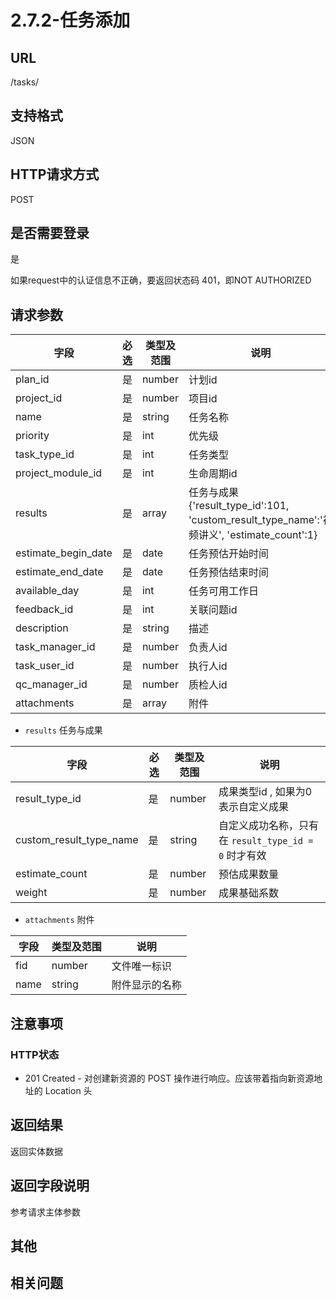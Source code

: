 # 2.7.2-任务添加

## URL

/tasks/

## 支持格式

JSON

## HTTP请求方式

POST

## 是否需要登录

是

如果request中的认证信息不正确，要返回状态码 401，即NOT AUTHORIZED

## 请求参数

字段 | 必选 | 类型及范围 | 说明
----|------|----------|-------------
plan_id             |   是   | number    | 计划id
project_id          |   是   | number    | 项目id
name                |   是   | string  | 任务名称
priority            |   是   | int     | 优先级
task_type_id        |   是   | int     | 任务类型
project_module_id   |   是   | int     | 生命周期id
results             |   是   | array   | 任务与成果 {'result_type_id':101, 'custom_result_type_name':'视频讲义', 'estimate_count':1}
estimate_begin_date |   是   | date    | 任务预估开始时间
estimate_end_date   |   是   | date    | 任务预估结束时间
available_day       |   是   | int     | 任务可用工作日
feedback_id         |   是   | int     | 关联问题id
description         |   是   | string  | 描述
task_manager_id     |   是   | number  | 负责人id
task_user_id        |   是   | number  | 执行人id
qc_manager_id       |   是   | number  | 质检人id
attachments         |   是   | array   | 附件

- `results` 任务与成果

字段 | 必选 | 类型及范围 | 说明
----|------|----------|-------------
result_type_id           |   是   | number  | 成果类型id , 如果为0 表示自定义成果
custom_result_type_name  |   是   | string  | 自定义成功名称，只有在 `result_type_id = 0` 时才有效
estimate_count           |   是   | number  | 预估成果数量
weight                   |   是   | number  | 成果基础系数

- `attachments` 附件

字段 | 类型及范围 | 说明
----|----------|-------------
fid             | number  | 文件唯一标识
name            | string  | 附件显示的名称

## 注意事项

### HTTP状态

- 201 Created - 对创建新资源的 POST 操作进行响应。应该带着指向新资源地址的 Location 头

## 返回结果

返回实体数据

## 返回字段说明

参考请求主体参数

## 其他

## 相关问题
